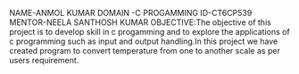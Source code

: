 NAME-ANMOL KUMAR
DOMAIN -C PROGAMMING
ID-CT6CP539
MENTOR-NEELA SANTHOSH KUMAR
OBJECTIVE:The objective of this project is  to develop skill in c progamming and to explore the applications of c programming such as input and output handling.In this project we have created program to convert temperature from one to another scale as per users requirement.
